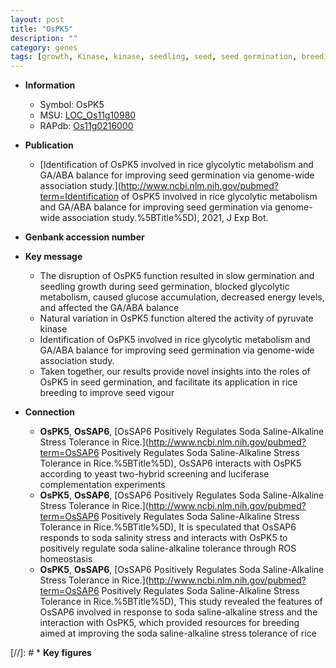 ```yaml
---
layout: post
title: "OsPK5"
description: ""
category: genes
tags: [growth, Kinase, kinase, seedling, seed, seed germination, breeding, seedling growth]
---
```


* **Information**  
    + Symbol: OsPK5  
    + MSU: [LOC_Os11g10980](http://rice.uga.edu/cgi-bin/ORF_infopage.cgi?orf=LOC_Os11g10980)  
    + RAPdb: [Os11g0216000](https://rapdb.dna.affrc.go.jp/locus/?name=Os11g0216000)  

* **Publication**  
    + [Identification of OsPK5 involved in rice glycolytic metabolism and GA/ABA balance for improving seed germination via genome-wide association study.](http://www.ncbi.nlm.nih.gov/pubmed?term=Identification of OsPK5 involved in rice glycolytic metabolism and GA/ABA balance for improving seed germination via genome-wide association study.%5BTitle%5D), 2021, J Exp Bot.

* **Genbank accession number**  

* **Key message**  
    + The disruption of OsPK5 function resulted in slow germination and seedling growth during seed germination, blocked glycolytic metabolism, caused glucose accumulation, decreased energy levels, and affected the GA/ABA balance
    + Natural variation in OsPK5 function altered the activity of pyruvate kinase
    + Identification of OsPK5 involved in rice glycolytic metabolism and GA/ABA balance for improving seed germination via genome-wide association study.
    + Taken together, our results provide novel insights into the roles of OsPK5 in seed germination, and facilitate its application in rice breeding to improve seed vigour

* **Connection**  
    + __OsPK5__, __OsSAP6__, [OsSAP6 Positively Regulates Soda Saline-Alkaline Stress Tolerance in Rice.](http://www.ncbi.nlm.nih.gov/pubmed?term=OsSAP6 Positively Regulates Soda Saline-Alkaline Stress Tolerance in Rice.%5BTitle%5D),  OsSAP6 interacts with OsPK5 according to yeast two-hybrid screening and luciferase complementation experiments
    + __OsPK5__, __OsSAP6__, [OsSAP6 Positively Regulates Soda Saline-Alkaline Stress Tolerance in Rice.](http://www.ncbi.nlm.nih.gov/pubmed?term=OsSAP6 Positively Regulates Soda Saline-Alkaline Stress Tolerance in Rice.%5BTitle%5D),  It is speculated that OsSAP6 responds to soda salinity stress and interacts with OsPK5 to positively regulate soda saline-alkaline tolerance through ROS homeostasis
    + __OsPK5__, __OsSAP6__, [OsSAP6 Positively Regulates Soda Saline-Alkaline Stress Tolerance in Rice.](http://www.ncbi.nlm.nih.gov/pubmed?term=OsSAP6 Positively Regulates Soda Saline-Alkaline Stress Tolerance in Rice.%5BTitle%5D),  This study revealed the features of OsSAP6 involved in response to soda saline-alkaline stress and the interaction with OsPK5, which provided resources for breeding aimed at improving the soda saline-alkaline stress tolerance of rice

[//]: # * **Key figures**  


